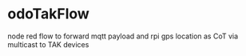 # odoTakFlow
node red flow to forward mqtt payload and rpi gps location as CoT via multicast to TAK devices
